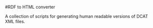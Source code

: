 #RDF to HTML converter

A collection of scripts for generating human readable versions of DCAT XML
files.
